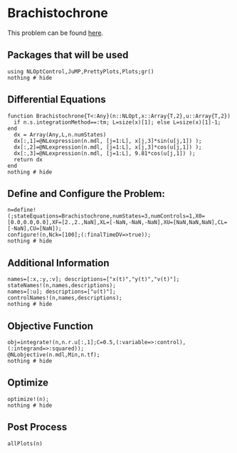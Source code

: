 # Brachistochrone


This problem can be found [here](http://www.gpops2.com/Examples/Brachistochrone.html).



## Packages that will be used
```@example Brachistochrone
using NLOptControl,JuMP,PrettyPlots,Plots;gr()
nothing # hide
```

## Differential Equations
```@example Brachistochrone
function Brachistochrone{T<:Any}(n::NLOpt,x::Array{T,2},u::Array{T,2})
  if n.s.integrationMethod==:tm; L=size(x)[1]; else L=size(x)[1]-1; end
  dx = Array(Any,L,n.numStates)
  dx[:,1]=@NLexpression(n.mdl, [j=1:L], x[j,3]*sin(u[j,1]) );
  dx[:,2]=@NLexpression(n.mdl, [j=1:L], x[j,3]*cos(u[j,1]) );
  dx[:,3]=@NLexpression(n.mdl, [j=1:L], 9.81*cos(u[j,1]) );
  return dx
end
nothing # hide
```

## Define and Configure the Problem:
```@example Brachistochrone
n=define!(;stateEquations=Brachistochrone,numStates=3,numControls=1,X0=[0.0,0.0,0.0],XF=[2.,2.,NaN],XL=[-NaN,-NaN,-NaN],XU=[NaN,NaN,NaN],CL=[-NaN],CU=[NaN]);
configure!(n,Nck=[100];(:finalTimeDV=>true));
nothing # hide

```
## Additional Information
```@example Brachistochrone
names=[:x,:y,:v]; descriptions=["x(t)","y(t)","v(t)"];
stateNames!(n,names,descriptions);
names=[:u]; descriptions=["u(t)"];
controlNames!(n,names,descriptions);
nothing # hide
```

## Objective Function
```@example Brachistochrone
obj=integrate!(n,n.r.u[:,1];C=0.5,(:variable=>:control),(:integrand=>:squared));
@NLobjective(n.mdl,Min,n.tf);
nothing # hide
```

## Optimize
```@example Brachistochrone
optimize!(n);
nothing # hide
```

## Post Process
```@example Brachistochrone
allPlots(n)
```
